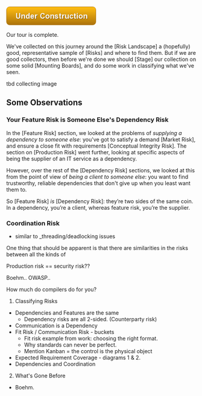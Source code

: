 ![Under Construction](images/uc.png)

Our tour is complete.  

We've collected on this journey around the [Risk Landscape] a (hopefully) good, representative sample of [Risks] and where to find them.  But if we are good collectors, then before we're done we should [Stage] our collection on some solid [Mounting Boards], and do some work in classifying what we've seen.

tbd collecting image

## Some Observations

### Your Feature Risk is Someone Else's Dependency Risk

In the [Feature Risk] section, we looked at the problems of _supplying a dependency to someone else_:  you've got to satisfy a demand [Market Risk], and ensure a close fit with requirements [Conceptual Integrity Risk].  The section on [Production Risk] went further, looking at specific aspects of being the supplier of an IT service as a dependency.  

However, over the rest of the [Dependency Risk] sections, we looked at this from the point of view of _being a client to someone else_:  you want to find trustworthy, reliable dependencies that don't give up when you least want them to.

So [Feature Risk] _is_ [Dependency Risk]:  they’re two sides of the same coin.  In a dependency, you’re a client, whereas feature risk, you’re the supplier. 

### Coordination Risk 

- similar to _threading/deadlocking issues 


One thing that should be apparent is that there are similarities in the risks between all the kinds of

Production risk == security risk??


Boehm..  OWASP..



How much do compilers do for you?




1.  Classifying Risks
  - Dependencies and Features are the same
    - Dependency risks are all 2-sided.  (Counterparty risk)
  - Communication is a Dependency
  - Fit Risk / Communication Risk - buckets 
    - Fit risk example from work:  choosing the right format.  
    - Why standards can never be perfect.
    - Mention Kanban = the control is the physical object
  - Expected Requirement Coverage - diagrams 1 & 2.
  - Dependencies and Coordination

2.  What's Gone Before
  - Boehm.
  
    
  





